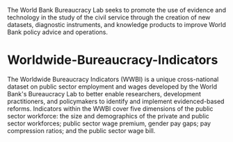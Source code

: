 The World Bank Bureaucracy Lab seeks to promote the use of evidence and technology in the study of the civil service through the creation of new datasets, diagnostic instruments, and knowledge products to improve World Bank policy advice and operations. 

# Worldwide-Bureaucracy-Indicators

The Worldwide Bureaucracy Indicators (WWBI) is a unique cross-national dataset on public sector employment and wages developed by the World Bank's Bureaucracy Lab to better enable researchers, development practitioners, and policymakers to identify and implement evidenced-based reforms. Indicators within the WWBI cover five dimensions of the public sector workforce: the size and demographics of the private and public sector workforces; public sector wage premium, gender pay gaps; pay compression ratios; and the public sector wage bill.
